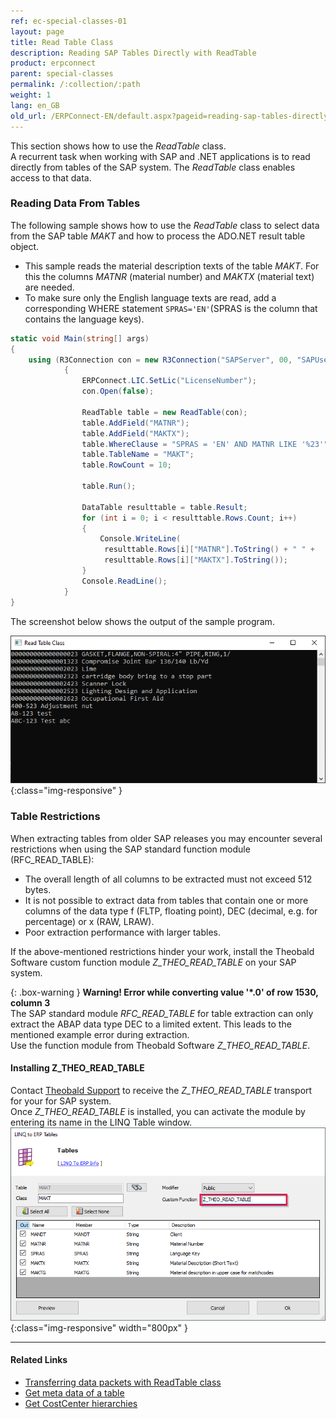 ```yaml
---
ref: ec-special-classes-01
layout: page
title: Read Table Class
description: Reading SAP Tables Directly with ReadTable
product: erpconnect
parent: special-classes
permalink: /:collection/:path
weight: 1
lang: en_GB
old_url: /ERPConnect-EN/default.aspx?pageid=reading-sap-tables-directly-with-readtable
---
```


This section shows how to use the *ReadTable* class.<br>
A recurrent task when working with SAP and .NET applications is to read directly from tables of the SAP system. 
The *ReadTable* class enables access to that data.

### Reading Data From Tables

The following sample shows how to use the *ReadTable* class to select data from the SAP table *MAKT* and how to process the ADO.NET result table object. 

- This sample reads the material description texts of the table *MAKT*. 
For this the columns *MATNR* (material number) and *MAKTX* (material text) are needed.
- To make sure only the English language texts are read, add a corresponding WHERE statement `SPRAS='EN'`(SPRAS is the column that contains the language keys).

```csharp
static void Main(string[] args) 
{ 
    using (R3Connection con = new R3Connection("SAPServer", 00, "SAPUser", "Password", "EN", "800"))
            {
                ERPConnect.LIC.SetLic("LicenseNumber");
                con.Open(false);
				
                ReadTable table = new ReadTable(con);
                table.AddField("MATNR");
                table.AddField("MAKTX");
                table.WhereClause = "SPRAS = 'EN' AND MATNR LIKE '%23'";
                table.TableName = "MAKT";
                table.RowCount = 10;
				
                table.Run();
				
                DataTable resulttable = table.Result;
                for (int i = 0; i < resulttable.Rows.Count; i++)
                {
                    Console.WriteLine(
                     resulttable.Rows[i]["MATNR"].ToString() + " " +
                     resulttable.Rows[i]["MAKTX"].ToString());
                }
                Console.ReadLine();
            }
}

```
<!---
<details>
<summary>Click to open VB example.</summary>
{% highlight visualbasic %}
Module Module1 
     
   Sub Main() 
     
      Using con As New R3Connection 
          con.Host = "Hamlet"
          con.SystemNumber = 11 
          con.UserName = "Theobald"
          con.Password = "pw"
          con.Client = "800"
          con.Language = "DE"
         
          con.Open(False) 
         
          Dim table As New ReadTable(con) 
         
          table.AddField("MATNR") 
          table.AddField("MAKTX") 
          table.AddCriteria("SPRAS = 'EN'")
          table.AddCriteria("AND MATNR LIKE '%23'")
                  
          table.TableName = "MAKT"
         
          table.RowCount = 10 
         
           table.Run() 
         
           Dim resulttable As DataTable resulttable = table.Result 
         
           Dim i As Integer
           For i = 0 To resulttable.Rows.Count - 1 
              Console.WriteLine( _ CStr(resulttable.Rows(i)(0)) + " " + _ 
                 CStr(resulttable.Rows(i)(1))) 
           Next
         
           Console.ReadLine() 
        End Using
   End Sub
End Module
{% endhighlight %}
</details>
-->
The screenshot below shows the output of the sample program. 

![ReadTable-Console](/img/content/ReadTable-Console.png){:class="img-responsive" }

### Table Restrictions
When extracting tables from older SAP releases you may encounter several restrictions when using the SAP standard function module (RFC_READ_TABLE):
- The overall length of all columns to be extracted must not exceed 512 bytes.
- It is not possible to extract data from tables that contain one or more columns of the data type f (FLTP, floating point), DEC (decimal, e.g. for percentage) or x (RAW, LRAW).
- Poor extraction performance with larger tables.

If the above-mentioned restrictions hinder your work, install the Theobald Software custom function module *Z_THEO_READ_TABLE* on your SAP system.

{: .box-warning }
**Warning! Error while converting value '\*.0' of row 1530, column 3** <br>
The SAP standard module *RFC_READ_TABLE* for table extraction  can only extract the ABAP data type DEC to a limited extent. This leads to the mentioned example error during extraction.<br>
Use the function module from Theobald Software *Z_THEO_READ_TABLE*.

#### Installing Z_THEO_READ_TABLE

Contact [Theobald Support](mailto:support@theobald-software.com) to receive the *Z_THEO_READ_TABLE* transport for your for SAP system.<br>
Once *Z_THEO_READ_TABLE* is installed, you can activate the module by entering its name in the LINQ Table window.<br>
![LINQToERP-Tables-004](/img/content/LINQToERP-Tables-004.png){:class="img-responsive" width="800px" }

****
#### Related Links
- [Transferring data packets with ReadTable class](https://kb.theobald-software.com/erpconnect-samples/transferring-data-packets-with-readtable-class)
- [Get meta data of a table](https://kb.theobald-software.com/erpconnect-samples/get-meta-data-of-a-table)
- [Get CostCenter hierarchies](https://kb.theobald-software.com/erpconnect-samples/get-costcenter-hierarchies)